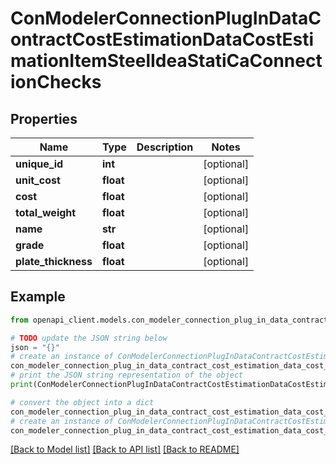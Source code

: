 # ConModelerConnectionPlugInDataContractCostEstimationDataCostEstimationItemSteelIdeaStatiCaConnectionChecks


## Properties

Name | Type | Description | Notes
------------ | ------------- | ------------- | -------------
**unique_id** | **int** |  | [optional] 
**unit_cost** | **float** |  | [optional] 
**cost** | **float** |  | [optional] 
**total_weight** | **float** |  | [optional] 
**name** | **str** |  | [optional] 
**grade** | **float** |  | [optional] 
**plate_thickness** | **float** |  | [optional] 

## Example

```python
from openapi_client.models.con_modeler_connection_plug_in_data_contract_cost_estimation_data_cost_estimation_item_steel_idea_stati_ca_connection_checks import ConModelerConnectionPlugInDataContractCostEstimationDataCostEstimationItemSteelIdeaStatiCaConnectionChecks

# TODO update the JSON string below
json = "{}"
# create an instance of ConModelerConnectionPlugInDataContractCostEstimationDataCostEstimationItemSteelIdeaStatiCaConnectionChecks from a JSON string
con_modeler_connection_plug_in_data_contract_cost_estimation_data_cost_estimation_item_steel_idea_stati_ca_connection_checks_instance = ConModelerConnectionPlugInDataContractCostEstimationDataCostEstimationItemSteelIdeaStatiCaConnectionChecks.from_json(json)
# print the JSON string representation of the object
print(ConModelerConnectionPlugInDataContractCostEstimationDataCostEstimationItemSteelIdeaStatiCaConnectionChecks.to_json())

# convert the object into a dict
con_modeler_connection_plug_in_data_contract_cost_estimation_data_cost_estimation_item_steel_idea_stati_ca_connection_checks_dict = con_modeler_connection_plug_in_data_contract_cost_estimation_data_cost_estimation_item_steel_idea_stati_ca_connection_checks_instance.to_dict()
# create an instance of ConModelerConnectionPlugInDataContractCostEstimationDataCostEstimationItemSteelIdeaStatiCaConnectionChecks from a dict
con_modeler_connection_plug_in_data_contract_cost_estimation_data_cost_estimation_item_steel_idea_stati_ca_connection_checks_from_dict = ConModelerConnectionPlugInDataContractCostEstimationDataCostEstimationItemSteelIdeaStatiCaConnectionChecks.from_dict(con_modeler_connection_plug_in_data_contract_cost_estimation_data_cost_estimation_item_steel_idea_stati_ca_connection_checks_dict)
```
[[Back to Model list]](../README.md#documentation-for-models) [[Back to API list]](../README.md#documentation-for-api-endpoints) [[Back to README]](../README.md)



